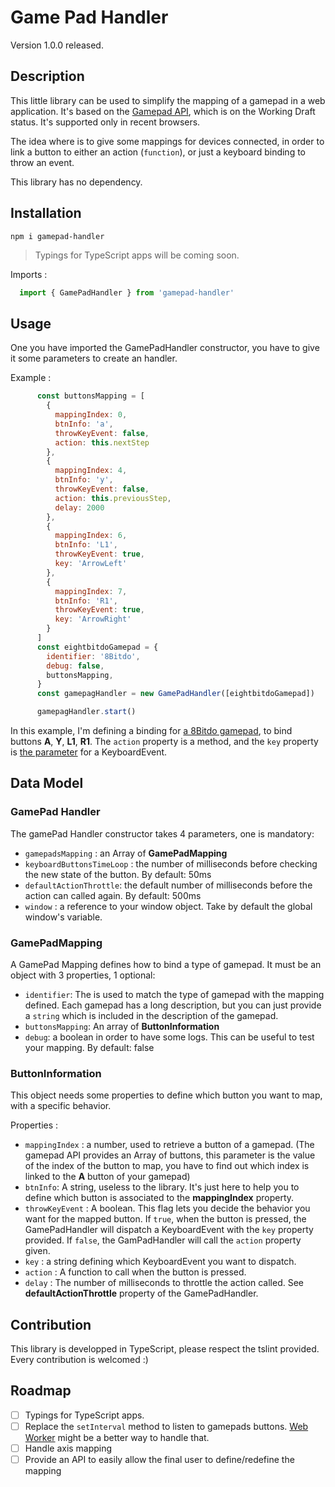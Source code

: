 # Game Pad Handler

Version 1.0.0 released.

## Description

This little library can be used to simplify the mapping of a gamepad in a web application.
It's based on the [Gamepad API](https://developer.mozilla.org/en-US/docs/Web/API/Gamepad_API), which is on the Working Draft status.
It's supported only in recent browsers.

The idea where is to give some mappings for devices connected, in order to link a button to either an action (`function`), or just a keyboard binding to throw an event.

This library has no dependency.

## Installation

```npm
npm i gamepad-handler
```  

> Typings for TypeScript apps will be coming soon.

Imports :

```javascript 1.6
  import { GamePadHandler } from 'gamepad-handler'
```


## Usage

One you have imported the GamePadHandler constructor, you have to give it some parameters to create an handler.

Example :

```javascript 1.6
      const buttonsMapping = [
        {
          mappingIndex: 0,
          btnInfo: 'a',
          throwKeyEvent: false,
          action: this.nextStep
        },
        {
          mappingIndex: 4,
          btnInfo: 'y',
          throwKeyEvent: false,
          action: this.previousStep,
          delay: 2000
        },
        {
          mappingIndex: 6,
          btnInfo: 'L1',
          throwKeyEvent: true,
          key: 'ArrowLeft'
        },
        {
          mappingIndex: 7,
          btnInfo: 'R1',
          throwKeyEvent: true,
          key: 'ArrowRight'
        }
      ]
      const eightbitdoGamepad = {
        identifier: '8Bitdo',
        debug: false,
        buttonsMapping,
      }
      const gamepagHandler = new GamePadHandler([eightbitdoGamepad])

      gamepagHandler.start()
```

In this example, I'm defining a binding for [a 8Bitdo gamepad](http://www.8bitdo.com/n30pro-f30pro/), to bind buttons **A**, **Y**, **L1**, **R1**.
The `action` property is a method, and the `key` property is [the parameter](https://developer.mozilla.org/en-US/docs/Web/API/KeyboardEvent/key) for a KeyboardEvent.

## Data Model

### GamePad Handler
The gamePad Handler constructor takes 4 parameters, one is mandatory:
- `gamepadsMapping` : an Array of **GamePadMapping**
- `keyboardButtonsTimeLoop` : the number of milliseconds before checking the new state of the button. By default: 50ms
- `defaultActionThrottle`: the default number of milliseconds before the action can called again. By default: 500ms
- `window` : a reference to your window object. Take by default the global window's variable. 


### GamePadMapping
A GamePad Mapping defines how to bind a type of gamepad. It must be an object with 3 properties, 1 optional:
- `identifier`: The is used to match the type of gamepad with the mapping defined. Each gamepad has a long description, but you can just provide a `string` which is included in the description of the gamepad.
- `buttonsMapping`: An array of **ButtonInformation**
- `debug`: a boolean in order to have some logs. This can be useful to test your mapping. By default: false


### ButtonInformation
This object needs some properties to define which button you want to map, with a specific behavior.

Properties :
- `mappingIndex` : a number, used to retrieve a button of a gamepad. (The gamepad API provides an Array of buttons, this parameter is the value of the index of the button to map, you have to find out which index is linked to the **A** button of your gamepad)
- `btnInfo`: A string, useless to the library. It's just here to help you to define which button is associated to the **mappingIndex** property.
- `throwKeyEvent` : A boolean. This flag lets you decide the behavior you want for the mapped button. If `true`, when the button is pressed, the GamePadHandler will dispatch a KeyboardEvent with the `key` property provided. If `false`, the GamPadHandler will call the `action` property given.
- `key` : a string defining which KeyboardEvent you want to dispatch.
- `action` : A function to call when the button is pressed.
- `delay` : The number of milliseconds to throttle the action called. See **defaultActionThrottle** property of the GamePadHandler.


## Contribution

This library is developped in TypeScript, please respect the tslint provided.
Every contribution is welcomed :)

## Roadmap

- [ ] Typings for TypeScript apps.
- [ ] Replace the `setInterval` method to listen to gamepads buttons. [Web Worker](https://developer.mozilla.org/en-US/docs/Web/API/Worker) might be a better way to handle that.
- [ ] Handle axis mapping
- [ ] Provide an API to easily allow the final user to define/redefine the mapping

